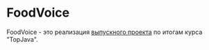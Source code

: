 # FoodVoice

FoodVoice - это реализация [выпускного проекта](graduation.md "Полное описание проекта") по итогам курса "TopJava".
